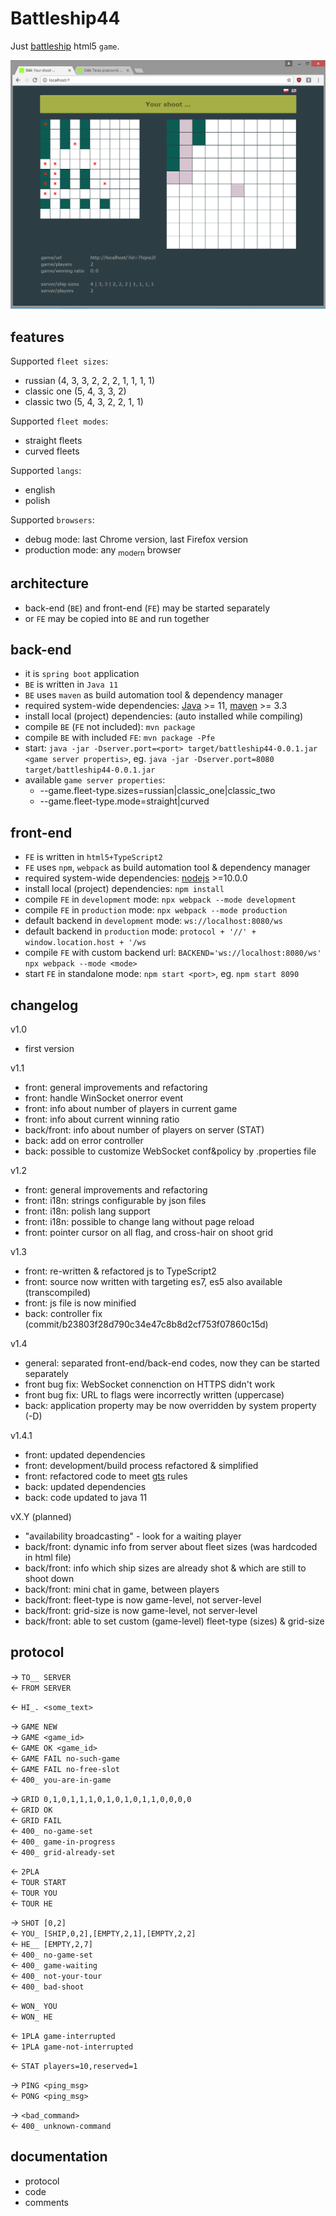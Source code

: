 # **Battleship44**

Just <a href="https://en.wikipedia.org/wiki/Battleship_(game)">battleship</a> html5 `game`.  

<img src="screenshots/0.png" alt="screenshot" width="700"/>

## features

Supported `fleet sizes`:

* russian (4, 3, 3, 2, 2, 2, 1, 1, 1, 1)
* classic one (5, 4, 3, 3, 2)
* classic two (5, 4, 3, 2, 2, 1, 1)

Supported `fleet modes`:

* straight fleets
* curved fleets

Supported `langs`:  

* english  
* polish  

Supported `browsers`:  

* debug mode: last Chrome version, last Firefox version
* production mode: any <sub>modern</sub> browser

## **architecture**

* back-end (`BE`) and front-end (`FE`) may be started separately 
* or `FE` may be copied into `BE` and run together

## **back-end**

* it is `spring boot` application
* `BE` is written in `Java 11`
* `BE` uses `maven` as build automation tool & dependency manager
* required system-wide dependencies: [Java](http://www.oracle.com/technetwork/java/javase/overview/index.html) >= 11, [maven](https://maven.apache.org/) >= 3.3
* install local (project) dependencies: (auto installed while compiling)
* compile `BE` (`FE` not included): `mvn package`
* compile `BE` with included `FE`: `mvn package -Pfe`
* start: `java -jar -Dserver.port=<port> target/battleship44-0.0.1.jar <game server propertis>`, eg. `java -jar -Dserver.port=8080 target/battleship44-0.0.1.jar`
* available `game server properties`:
  - --game.fleet-type.sizes=russian|classic_one|classic_two
  - --game.fleet-type.mode=straight|curved

## **front-end**

* `FE` is written in `html5+TypeScript2`
* `FE` uses `npm`, `webpack` as build automation tool & dependency manager
* required system-wide dependencies: [nodejs](https://nodejs.org/en/) >=10.0.0
* install local (project) dependencies: `npm install`
* compile `FE` in `development` mode: `npx webpack --mode development`
* compile `FE` in `production` mode: `npx webpack --mode production`
* default backend in `development` mode: `ws://localhost:8080/ws`
* default backend in `production` mode: `protocol + '//' + window.location.host + '/ws`
* compile `FE` with custom backend url: `BACKEND='ws://localhost:8080/ws' npx webpack --mode <mode>`
* start `FE` in standalone mode: `npm start <port>`, eg. `npm start 8090`

## changelog 
v1.0  
+ first version  
  
v1.1  
+ front: general improvements and refactoring  
+ front: handle WinSocket onerror event  
+ front: info about number of players in current game  
+ front: info about current winning ratio  
+ back/front: info about number of players on server (STAT)  
+ back: add on error controller  
+ back: possible to customize WebSocket conf&policy by .properties file  
  
v1.2  
+ front: general improvements and refactoring  
+ front: i18n: strings configurable by json files  
+ front: i18n: polish lang support  
+ front: i18n: possible to change lang without page reload  
+ front: pointer cursor on all flag, and cross-hair on shoot grid  
  
v1.3  
+ front: re-written & refactored js to TypeScript2  
+ front: source now written with targeting es7, es5 also available (transcompiled)  
+ front: js file is now minified  
+ back: controller fix (commit/b23803f28d790c34e47c8b8d2cf753f07860c15d)
 
v1.4
+ general: separated front-end/back-end codes, now they can be started separately
+ front bug fix: WebSocket connenction on HTTPS didn't work
+ front bug fix: URL to flags were incorrectly written (uppercase)
+ back: application property may be now overridden by system property (-D) 
 
v1.4.1
+ front: updated dependencies
+ front: development/build process refactored & simplified
+ front: refactored code to meet [gts](https://github.com/google/gts) rules
+ back: updated dependencies
+ back: code updated to java 11
  
vX.Y (planned)  
- "availability broadcasting" - look for a waiting player
- back/front: dynamic info from server about fleet sizes (was hardcoded in html file)  
- back/front: info which ship sizes are already shot & which are still to shoot down  
- back/front: mini chat in game, between players  
- back/front: fleet-type is now game-level, not server-level  
- back/front: grid-size is now game-level, not server-level  
- back/front: able to set custom (game-level) fleet-type (sizes) & grid-size  

## protocol

→ `TO__ SERVER`  
← `FROM SERVER`  
  
← `HI_. <some_text>`  
  
→ `GAME NEW`  
→ `GAME <game_id>`  
← `GAME OK <game_id>`  
← `GAME FAIL no-such-game`  
← `GAME FAIL no-free-slot`  
← `400_ you-are-in-game`  
  
→ `GRID 0,1,0,1,1,1,0,1,0,1,0,1,1,0,0,0,0`  
← `GRID OK`  
← `GRID FAIL`  
← `400_ no-game-set`  
← `400_ game-in-progress`  
← `400_ grid-already-set`  
  
← `2PLA`  
← `TOUR START`  
← `TOUR YOU`  
← `TOUR HE`  
  
→ `SHOT [0,2]`  
← `YOU_ [SHIP,0,2],[EMPTY,2,1],[EMPTY,2,2]`  
← `HE__ [EMPTY,2,7]`  
← `400_ no-game-set`  
← `400_ game-waiting`  
← `400_ not-your-tour`  
← `400_ bad-shoot`  
  
← `WON_ YOU`  
← `WON_ HE`  
  
← `1PLA game-interrupted`  
← `1PLA game-not-interrupted`  
  
← `STAT players=10,reserved=1`  
  
→ `PING <ping_msg>`  
← `PONG <ping_msg>`  
  
→ `<bad_command>`  
← `400_ unknown-command`  

## documentation
  
* protocol  
* code  
* comments
